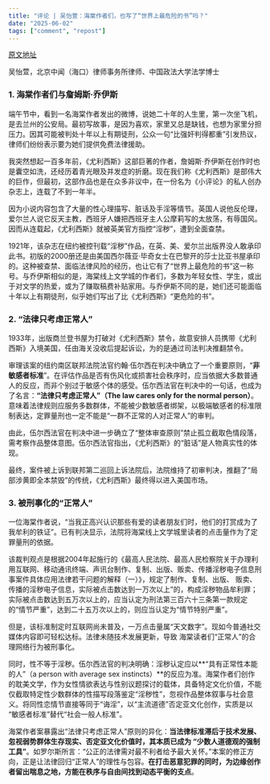 ```yaml
---
title: "评论 | 吴怡萱：海棠作者们，也写了“世界上最危险的书”吗？" 
date: "2025-06-02"
tags: ["comment", "repost"] 
---
```


[原文地址](https://mp.weixin.qq.com/s/i_eEqnFL2MOAOtoqnVPj6A)

吴怡萱，北京中闻（海口）律师事务所律师、中国政法大学法学博士

### 1. 海棠作者们与詹姆斯·乔伊斯



端午节中，看到一名海棠作者发出的微博，说她二十年的人生里，第一次坐飞机，是去兰州的公安局。最初写故事，是因为喜欢，家里又总是缺钱，也想为家里分担压力。因其可能被判处十年以上有期徒刑，公众一句“比强奸判得都重”引发热议，律师们纷纷表示要为她们提供免费法律援助。

我突然想起一百多年前，《尤利西斯》这部巨著的作者，詹姆斯·乔伊斯在创作时也是囊空如洗，还经历着青光眼及并发症的折磨。现在我们称《尤利西斯》是部伟大的巨作，但最初，这部作品也是在众多非议中，在一份名为《小评论》的私人创办杂志上，连载了不到一年半。

因为小说内容包含了大量的性心理描写、脏话及手淫等情节。英国人说他反伦理，爱尔兰人说它反天主教，西班牙人嫌把西班牙主人公摩莉写的太放荡，有辱国风。因而从连载起，《尤利西斯》就被英美官方指控“淫秽”，遭到全面查禁。

1921年，该杂志在纽约被控刊载“淫秽”作品，在英、美、爱尔兰出版界没人敢承印此书。初版的2000册还是由美国西尔薇亚·毕奇女士在巴黎开的莎士比亚书屋承印的。这种被查禁、面临法律风险的经历，也让它有了“世界上最危险的书”这一称号。与乔伊斯相似的是，海棠线上文学城的作者们，多数为年轻女性、学生，或出于对文学的热爱，或为了赚取稿费补贴家用。与乔伊斯不同的是，她们还可能面临十年以上有期徒刑，似乎她们写出了比《尤利西斯》“更危险的书”。

### 2. “法律只考虑正常人”

1933年，出版商兰登书屋为打破对《尤利西斯》禁令，故意安排人员携带《尤利西斯》入境美国，任由海关没收后提起诉讼，为的是通过司法判决推翻禁令。

审理该案的纽约南区联邦法院法官约翰·伍尔西在判决中确立了一个重要原则，“**非敏感者标准**”。在评估作品是否有伤风化或损害社会秩序时，应当依据大多数普通人的反应，而非个别过于敏感个体的感受。伍尔西法官在判决中的一句话，也成为了名言：**“法律只考虑正常人”（The law cares only for the normal person）**。意味着法律规则应服务多数群体，不能被少数敏感者绑架，以极端敏感者的标准限制表达，定罪量刑也一定不能是“一群不正常的人对正常人”的审判。

由此，伍尔西法官在判决中进一步确立了“整体审查原则”禁止孤立截取色情段落，需考察作品整体意图。伍尔西法官指出，《尤利西斯》的“脏话”是人物真实性的体现。

最终，案件被上诉到联邦第二巡回上诉法院后，法院维持了初审判决，推翻了“局部涉黄即全本禁毁”的传统，《尤利西斯》最终得以进入美国市场。

### 3. 被刑事化的“正常人”

一位海棠作者说，“当我正高兴认识那些有爱的读者朋友们时，他们的打赏成为了我牟利的铁证”。已有判决显示，法院将海棠线上文学城里读者的点击量作为了定罪量刑的依据。

该裁判观点是根据2004年起施行的《最高人民法院、最高人民检察院关于办理利用互联网、移动通讯终端、声讯台制作、复制、出版、贩卖、传播淫秽电子信息刑事案件具体应用法律若干问题的解释（一）》，规定了制作、复制、出版、 贩卖、传播的淫秽电子信息，实际被点击数达到一万次以上”的，构成淫秽物品牟利罪；实际被点击数达到五万次以上的，应当认定为刑法第三百六十三条第一款规定的“情节严重”，达到二十五万次以上的，则应当认定为“情节特别严重”。

但是，该标准制定时互联网尚未普及，一万点击量属“天文数字”。现如今普通社交媒体内容即可轻松达标。法律未随技术发展更新，导致 海棠读者们“正常人”的合理网络行为被刑事化。

同时，性不等于淫秽。伍尔西法官的判决明确：淫秽认定应以**“具有正常性本能的人”（a person with average sex instincts）**的反应为准。海棠作者们创作的耽美文学，作为女性情欲表达与性别议题探讨的载体，具备特定文化价值，不能仅截取特定性少数群体的性描写段落鉴定“淫秽性”，忽视作品整体叙事与社会意义。将同性恋情节直接等同于“诲淫”，以“主流道德”否定亚文化创作，实质是以 “敏感者标准”替代“社会一般人标准”。

海棠作者案暴露出“法律只考虑正常人”原则的异化：**当法律标准滞后于技术发展、忽视弱势群体生存现实、否定亚文化价值时，其本质已成为 “少数人道德观的强制工具”**。如罗尔斯所言：“公正的法律需对最不利者给予最大关怀。”本案的修正方向，正是让法律回归“正常人”的理性与包容。**在打击恶意犯罪的同时，为边缘创作者留出喘息之地，方能在秩序与自由间找到动态平衡的支点**。
